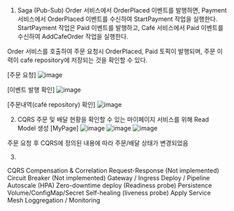 1. Saga (Pub-Sub)
Order 서비스에서 OrderPlaced 이벤트를 발행하면, Payment 서비스에서 OrderPlaced 이벤트를 수신하여 StartPayment 작업을 실행한다. 
StartPayment 작업은 Paid 이벤트를 발행하고, Café 서비스에서 Paid 이벤트를 수신하여 AddCafeOrder 작업을 실행한다.

Order 서비스를 호출하여 주문 요청시 OrderPlaced, Paid 토픽이 발행되며, 주문 이력이 cafe repository에 저장되는 것을 확인할 수 있다.

[주문 요청]
![image](https://user-images.githubusercontent.com/74826215/223603363-8de0a839-df63-4150-82aa-f01f20d2427e.png)


[이벤트 발행 확인]
![image](https://user-images.githubusercontent.com/74826215/223603384-0ff9116a-beb7-44ed-9d60-330a85609c6b.png)


[주문내역(café repository) 확인]
![image](https://user-images.githubusercontent.com/74826215/223603397-5be2659c-40b3-408d-b0f8-c73a016f16ae.png)


2. CQRS
주문 및 배달 현황을 확인할 수 있는 마이페이지 서비스를 위해 Read Model 생성
[MyPage]
 ![image](https://user-images.githubusercontent.com/74826215/223603407-2bf0968e-ce03-457e-84dc-feb7a10c86a5.png)
![image](https://user-images.githubusercontent.com/74826215/223603421-6a3617ca-3e65-48bb-83b7-c2241f33297d.png)
![image](https://user-images.githubusercontent.com/74826215/223603443-4a19306d-d236-490a-af5f-4cf141d2b083.png)

 

 
주문 요청 후 CQRS에 정의된 내용에 따라 주문/배달 상태가 변경되었음

3. 

CQRS
Compensation & Correlation
Request-Response (Not implemented)
Circuit Breaker (Not implemented)
Gateway / Ingress
Deploy / Pipeline
Autoscale (HPA)
Zero-downtime deploy (Readiness probe)
Persistence Volume/ConfigMap/Secret
Self-healing (liveness probe)
Apply Service Mesh
Loggregation / Monitoring
